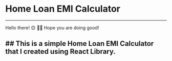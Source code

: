 
<h1> Home Loan EMI Calculator</h1>
<hr >
Hello there! 😊 👋🏻 
Hope you are doing good!
<br>
<h2>## This is a simple Home Loan EMI Calculator that I created using React Library.</h2>






